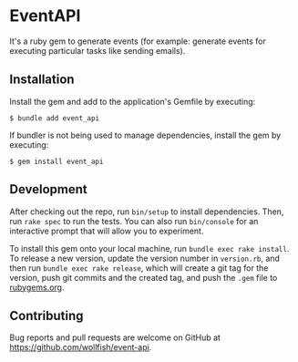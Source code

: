 # EventAPI

It's a ruby gem to generate events (for example: generate events for executing particular tasks like sending emails).

## Installation

Install the gem and add to the application's Gemfile by executing:

    $ bundle add event_api

If bundler is not being used to manage dependencies, install the gem by executing:

    $ gem install event_api

## Development

After checking out the repo, run `bin/setup` to install dependencies. Then, run `rake spec` to run the tests. You can also run `bin/console` for an interactive prompt that will allow you to experiment.

To install this gem onto your local machine, run `bundle exec rake install`. To release a new version, update the version number in `version.rb`, and then run `bundle exec rake release`, which will create a git tag for the version, push git commits and the created tag, and push the `.gem` file to [rubygems.org](https://rubygems.org).

## Contributing

Bug reports and pull requests are welcome on GitHub at https://github.com/wollfish/event-api.
